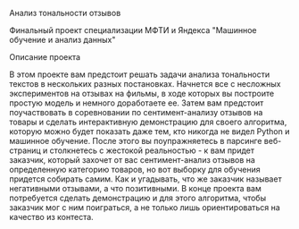 Анализ тональности отзывов

Финальный проект специализации МФТИ и Яндекса "Машинное обучение и анализ данных"

Описание проекта

В этом проекте вам предстоит решать задачи анализа тональности текстов в нескольких разных постановках. 
Начнется все с несложных экспериментов на отзывах на фильмы, в ходе которых вы построите простую модель и немного доработаете ее. 
Затем вам предстоит поучаствовать в соревновании по сентимент-анализу отзывов на товары и сделать интерактивную демонстрацию для своего алгоритма, которую можно будет показать даже тем, кто никогда не видел Python и машинное обучение. 
После этого вы поупражняетесь в парсинге веб-страниц и столкнетесь с жестокой реальностью - к вам придет заказчик, который захочет от вас сентимент-анализ отзывов на определенную категорию товаров, но вот выборку для обучения придется собирать самим. Как и угадывать, что же заказчик называет негативными отзывами, а что позитивными. 
В конце проекта вам потребуется сделать демонстрацию и для этого алгоритма, чтобы заказчик мог с ним поиграться, а не только лишь ориентироваться на качество из контеста.
